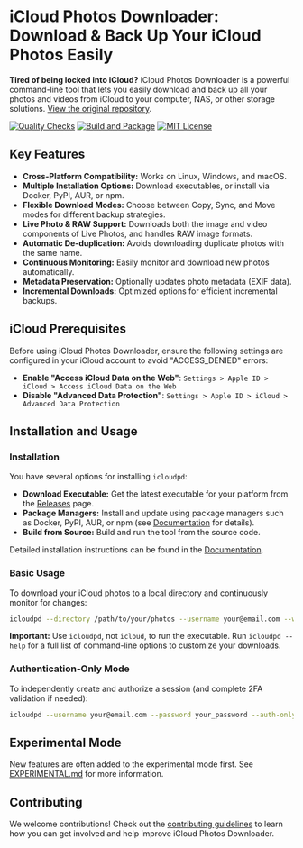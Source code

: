 # iCloud Photos Downloader: Download & Back Up Your iCloud Photos Easily

**Tired of being locked into iCloud?** iCloud Photos Downloader is a powerful command-line tool that lets you easily download and back up all your photos and videos from iCloud to your computer, NAS, or other storage solutions. [View the original repository](https://github.com/icloud-photos-downloader/icloud_photos_downloader).

[![Quality Checks](https://github.com/icloud-photos-downloader/icloud_photos_downloader/workflows/Quality%20Checks/badge.svg)](https://github.com/icloud-photos-downloader/icloud_photos_downloader/actions/workflows/quality-checks.yml)
[![Build and Package](https://github.com/icloud-photos-downloader/icloud_photos_downloader/workflows/Produce%20Artifacts/badge.svg)](https://github.com/icloud-photos-downloader/icloud_photos_downloader/actions/workflows/produce-artifacts.yml)
[![MIT License](https://img.shields.io/badge/license-MIT-blue.svg)](LICENSE)

## Key Features

*   **Cross-Platform Compatibility:** Works on Linux, Windows, and macOS.
*   **Multiple Installation Options:** Download executables, or install via Docker, PyPI, AUR, or npm.
*   **Flexible Download Modes:** Choose between Copy, Sync, and Move modes for different backup strategies.
*   **Live Photo & RAW Support:** Downloads both the image and video components of Live Photos, and handles RAW image formats.
*   **Automatic De-duplication:** Avoids downloading duplicate photos with the same name.
*   **Continuous Monitoring:** Easily monitor and download new photos automatically.
*   **Metadata Preservation:** Optionally updates photo metadata (EXIF data).
*   **Incremental Downloads:** Optimized options for efficient incremental backups.

## iCloud Prerequisites

Before using iCloud Photos Downloader, ensure the following settings are configured in your iCloud account to avoid "ACCESS_DENIED" errors:

*   **Enable "Access iCloud Data on the Web"**:  `Settings > Apple ID > iCloud > Access iCloud Data on the Web`
*   **Disable "Advanced Data Protection"**:  `Settings > Apple ID > iCloud > Advanced Data Protection`

## Installation and Usage

### Installation

You have several options for installing `icloudpd`:

*   **Download Executable:** Get the latest executable for your platform from the [Releases](https://github.com/icloud-photos-downloader/icloud_photos_downloader/releases/tag/v1.29.2) page.
*   **Package Managers:** Install and update using package managers such as Docker, PyPI, AUR, or npm (see [Documentation](https://icloud-photos-downloader.github.io/icloud_photos_downloader/install.html) for details).
*   **Build from Source:** Build and run the tool from the source code.

Detailed installation instructions can be found in the [Documentation](https://icloud-photos-downloader.github.io/icloud_photos_downloader/install.html).

### Basic Usage

To download your iCloud photos to a local directory and continuously monitor for changes:

```bash
icloudpd --directory /path/to/your/photos --username your@email.com --watch-with-interval 3600
```

**Important:** Use `icloudpd`, not `icloud`, to run the executable. Run `icloudpd --help` for a full list of command-line options to customize your downloads.

### Authentication-Only Mode

To independently create and authorize a session (and complete 2FA validation if needed):

```bash
icloudpd --username your@email.com --password your_password --auth-only
```

## Experimental Mode

New features are often added to the experimental mode first.  See [EXPERIMENTAL.md](EXPERIMENTAL.md) for more information.

## Contributing

We welcome contributions!  Check out the [contributing guidelines](CONTRIBUTING.md) to learn how you can get involved and help improve iCloud Photos Downloader.